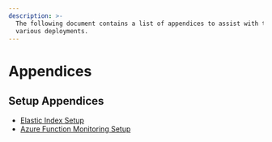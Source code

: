 ```yaml
---
description: >-
  The following document contains a list of appendices to assist with the
  various deployments.
---
```


# Appendices

## Setup Appendices

* [Elastic Index Setup](elastic-index.md)
* [Azure Function Monitoring Setup](https://github.com/eddocs/doc/tree/37a67046ad063632d45a2fccfe35d99f3d691bac/appendices/azure-serverless-monitoring.md)

